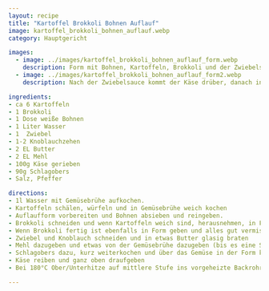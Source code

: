 ```yaml
---
layout: recipe
title: "Kartoffel Brokkoli Bohnen Auflauf"
image: kartoffel_brokkoli_bohnen_auflauf.webp
category: Hauptgericht

images:
  - image: ../images/kartoffel_brokkoli_bohnen_auflauf_form.webp
    description: Form mit Bohnen, Kartoffeln, Brokkoli und der Zwiebelsauce die anschließend rübergekippt wird
  - image: ../images/kartoffel_brokkoli_bohnen_auflauf_form2.webp
    description: Nach der Zwiebelsauce kommt der Käse drüber, danach ins Backrohr

ingredients:
- ca 6 Kartoffeln
- 1 Brokkoli
- 1 Dose weiße Bohnen
- 1 Liter Wasser
- 1  Zwiebel
- 1-2 Knoblauchzehen
- 2 EL Butter
- 2 EL Mehl
- 100g Käse gerieben
- 90g Schlagobers
- Salz, Pfeffer

directions:
- 1l Wasser mit Gemüsebrühe aufkochen.
- Kartoffeln schälen, würfeln und in Gemüsebrühe weich kochen
- Auflaufform vorbereiten und Bohnen absieben und reingeben.
- Brokkoli schneiden und wenn Kartoffeln weich sind, herausnehmen, in Form geben und Brokkoli kochen
- Wenn Brokkoli fertig ist ebenfalls in Form geben und alles gut vermischen
- Zwiebel und Knoblauch schneiden und in etwas Butter glasig braten
- Mehl dazugeben und etwas von der Gemüsebrühe dazugeben (bis es eine Saucenartige Konsistenz hat)
- Schlagobers dazu, kurz weiterkochen und über das Gemüse in der Form kippen
- Käse reiben und ganz oben draufgeben
- Bei 180°C Ober/Unterhitze auf mittlere Stufe ins vorgeheizte Backrohr für 20min geben (letztes Mal Stufe 2, Käse war zu hell)

---
```

